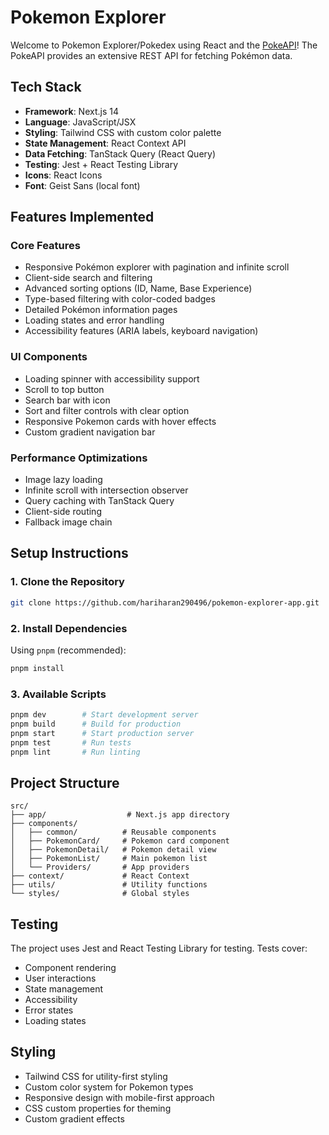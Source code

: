 # Pokemon Explorer

Welcome to Pokemon Explorer/Pokedex using React and the [PokeAPI](https://pokeapi.co/)! The PokeAPI provides an extensive REST API for fetching Pokémon data.

## Tech Stack

- **Framework**: Next.js 14
- **Language**: JavaScript/JSX
- **Styling**: Tailwind CSS with custom color palette
- **State Management**: React Context API
- **Data Fetching**: TanStack Query (React Query)
- **Testing**: Jest + React Testing Library
- **Icons**: React Icons
- **Font**: Geist Sans (local font)

## Features Implemented

### Core Features
- Responsive Pokémon explorer with pagination and infinite scroll
- Client-side search and filtering
- Advanced sorting options (ID, Name, Base Experience)
- Type-based filtering with color-coded badges
- Detailed Pokémon information pages
- Loading states and error handling
- Accessibility features (ARIA labels, keyboard navigation)

### UI Components
- Loading spinner with accessibility support
- Scroll to top button
- Search bar with icon
- Sort and filter controls with clear option
- Responsive Pokemon cards with hover effects
- Custom gradient navigation bar

### Performance Optimizations
- Image lazy loading
- Infinite scroll with intersection observer
- Query caching with TanStack Query
- Client-side routing
- Fallback image chain

## Setup Instructions

### 1. Clone the Repository

```bash
git clone https://github.com/hariharan290496/pokemon-explorer-app.git
```

### 2. Install Dependencies

Using `pnpm` (recommended):

```bash
pnpm install
```

### 3. Available Scripts

```bash
pnpm dev        # Start development server
pnpm build      # Build for production
pnpm start      # Start production server
pnpm test       # Run tests
pnpm lint       # Run linting
```

## Project Structure

```
src/
├── app/                  # Next.js app directory
├── components/          
│   ├── common/          # Reusable components
│   ├── PokemonCard/     # Pokemon card component
│   ├── PokemonDetail/   # Pokemon detail view
│   ├── PokemonList/     # Main pokemon list
│   └── Providers/       # App providers
├── context/             # React Context
├── utils/               # Utility functions
└── styles/              # Global styles
```

## Testing

The project uses Jest and React Testing Library for testing. Tests cover:
- Component rendering
- User interactions
- State management
- Accessibility
- Error states
- Loading states

## Styling

- Tailwind CSS for utility-first styling
- Custom color system for Pokemon types
- Responsive design with mobile-first approach
- CSS custom properties for theming
- Custom gradient effects 
